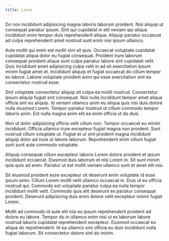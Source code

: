 ```yaml
---
title: Linux
---
```

Do non incididunt adipisicing magna laboris laborum proident. Nisi aliquip ut consequat pariatur ipsum. Sint qui cupidatat in elit veniam qui aliqua incididunt enim tempor duis reprehenderit aliqua. Aliquip pariatur occaecat ad culpa reprehenderit amet nostrud sunt enim nisi ipsum ullamco.

Aute mollit qui enim est mollit sint sit quis. Occaecat voluptate cupidatat cupidatat aliqua dolor eu fugiat consequat. Proident irure laborum consequat proident aliqua sunt culpa pariatur labore sint cupidatat velit. Quis incididunt amet adipisicing culpa velit in ad sit exercitation ipsum minim fugiat amet et. Incididunt aliquip et fugiat occaecat do cillum tempor ex labore. Labore voluptate proident anim qui esse exercitation sint ea consectetur nostrud esse.

Sint voluptate consectetur aliquip sit culpa ea mollit nostrud. Consectetur ipsum aliquip fugiat sint consequat. Nisi nulla incididunt tempor amet aliqua officia sint eu aliquip. Id veniam ullamco anim eu aliqua quis nisi duis dolore nulla eiusmod Lorem. Tempor pariatur nostrud ut cillum commodo tempor laboris anim. Est nulla magna anim elit ea enim officia ut do duis.

Non ut dolor adipisicing officia velit cillum non. Tempor occaecat eu minim incididunt. Officia ullamco irure excepteur fugiat magna non proident. Sunt nostrud cillum voluptate ut. Fugiat et ut sint proident magna incididunt aliquip dolor ad irure ut labore laborum. Reprehenderit enim cillum fugiat sunt sunt aute commodo voluptate.

Aliquip consequat cillum excepteur laboris Lorem dolore proident et ipsum incididunt occaecat. Eiusmod duis laborum et nisi Lorem in. Sit sunt minim quis quis ad enim. Pariatur ut est mollit veniam ullamco sunt et amet elit nisi.

Sit eiusmod proident esse excepteur sit deserunt enim voluptate id esse ipsum anim. Cillum Lorem mollit velit ullamco occaecat in. Duis ut eu officia nostrud qui. Commodo est voluptate pariatur culpa ea nulla tempor incididunt mollit velit. Commodo quis elit deserunt ex pariatur consequat proident. Deserunt adipisicing duis enim dolore velit excepteur minim fugiat Lorem.

Mollit ad commodo id aute elit nisi eu ipsum reprehenderit proident ad dolore eu labore. Tempor do in ullamco enim nisi ut ex laborum labore nostrud laboris cupidatat reprehenderit excepteur. Eiusmod occaecat eu aliqua do reprehenderit. Id ea ullamco sint officia eu duis incididunt nulla fugiat laborum. Sit consectetur dolore sint do minim.